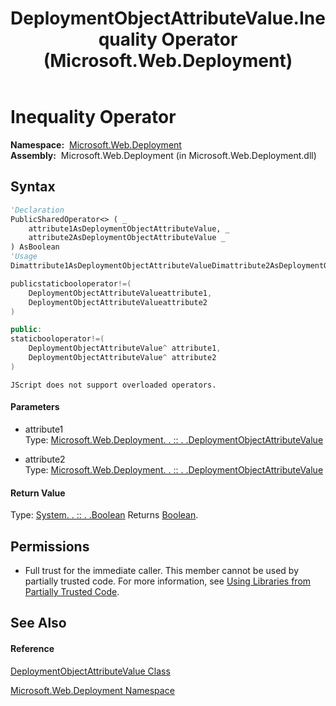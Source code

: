 ﻿---
title: DeploymentObjectAttributeValue.Inequality Operator  (Microsoft.Web.Deployment)
TOCTitle: Inequality Operator
ms:assetid: M:Microsoft.Web.Deployment.DeploymentObjectAttributeValue.op_Inequality(Microsoft.Web.Deployment.DeploymentObjectAttributeValue,Microsoft.Web.Deployment.DeploymentObjectAttributeValue)
ms:mtpsurl: https://msdn.microsoft.com/en-us/library/microsoft.web.deployment.deploymentobjectattributevalue.op_inequality(v=VS.90)
ms:contentKeyID: 22753999
ms.date: 05/02/2012
mtps_version: v=VS.90
f1_keywords:
- Microsoft.Web.Deployment.DeploymentObjectAttributeValue.Inequality
dev_langs:
- CSharp
- JScript
- VB
- c++
api_location:
- Microsoft.Web.Deployment.dll
api_name:
- Microsoft.Web.Deployment.DeploymentObjectAttributeValue.Inequality
- Microsoft.Web.Deployment.DeploymentObjectAttributeValue.op_Inequality
api_type:
- Managed
topic_type:
- apiref
- kbSyntax
product_family_name: VS
ROBOTS: INDEX,FOLLOW
---

# Inequality Operator

**Namespace:**  [Microsoft.Web.Deployment](microsoft-web-deployment-namespace.md)  
**Assembly:**  Microsoft.Web.Deployment (in Microsoft.Web.Deployment.dll)

## Syntax

``` vb
'Declaration
PublicSharedOperator<> ( _
    attribute1AsDeploymentObjectAttributeValue, _
    attribute2AsDeploymentObjectAttributeValue _
) AsBoolean
'Usage
Dimattribute1AsDeploymentObjectAttributeValueDimattribute2AsDeploymentObjectAttributeValueDimreturnValueAsBooleanreturnValue = (attribute1<>attribute2)
```

``` csharp
publicstaticbooloperator!=(
    DeploymentObjectAttributeValueattribute1,
    DeploymentObjectAttributeValueattribute2
)
```

``` c++
public:
staticbooloperator!=(
    DeploymentObjectAttributeValue^ attribute1, 
    DeploymentObjectAttributeValue^ attribute2
)
```

``` jscript
JScript does not support overloaded operators.
```

#### Parameters

  - attribute1  
    Type: [Microsoft.Web.Deployment. . :: . .DeploymentObjectAttributeValue](deploymentobjectattributevalue-class-microsoft-web-deployment.md)  

<!-- end list -->

  - attribute2  
    Type: [Microsoft.Web.Deployment. . :: . .DeploymentObjectAttributeValue](deploymentobjectattributevalue-class-microsoft-web-deployment.md)  

#### Return Value

Type: [System. . :: . .Boolean](https://msdn.microsoft.com/en-us/library/a28wyd50\(v=vs.90\))  
Returns [Boolean](https://msdn.microsoft.com/en-us/library/a28wyd50\(v=vs.90\)).  

## Permissions

  - Full trust for the immediate caller. This member cannot be used by partially trusted code. For more information, see [Using Libraries from Partially Trusted Code](https://msdn.microsoft.com/en-us/library/8skskf63\(v=vs.90\)).

## See Also

#### Reference

[DeploymentObjectAttributeValue Class](deploymentobjectattributevalue-class-microsoft-web-deployment.md)

[Microsoft.Web.Deployment Namespace](microsoft-web-deployment-namespace.md)

